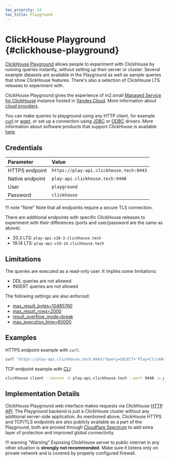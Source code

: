```yaml
---
toc_priority: 14
toc_title: Playground
---
```


# ClickHouse Playground {#clickhouse-playground}

[ClickHouse Playground](https://play.clickhouse.tech) allows people to experiment with ClickHouse by running queries instantly, without setting up their server or cluster.
Several example datasets are available in the Playground as well as sample queries that show ClickHouse features. There's also a selection of ClickHouse LTS releases to experiment with.

ClickHouse Playground gives the experience of m2.small [Managed Service for ClickHouse](https://cloud.yandex.com/services/managed-clickhouse) instance hosted in [Yandex.Cloud](https://cloud.yandex.com/). More information about [cloud providers](../commercial/cloud.md).

You can make queries to playground using any HTTP client, for example [curl](https://curl.haxx.se) or [wget](https://www.gnu.org/software/wget/), or set up a connection using [JDBC](../interfaces/jdbc.md) or [ODBC](../interfaces/odbc.md) drivers. More information about software products that support ClickHouse is available [here](../interfaces/index.md).

## Credentials

| Parameter         | Value                                   |
|:------------------|:----------------------------------------|
| HTTPS endpoint    | `https://play-api.clickhouse.tech:8443` |
| Native endpoint   | `play-api.clickhouse.tech:9440`         |
| User              | `playground`                            |
| Password          | `clickhouse`                            |

!!! note "Note"
    Note that all endpoints require a secure TLS connection.

There are additional endpoints with specific ClickHouse releases to experiment with their differences (ports and user/password are the same as above):

* 20.3 LTS: `play-api-v20-3.clickhouse.tech`
* 19.14 LTS: `play-api-v19-14.clickhouse.tech`

## Limitations

The queries are executed as a read-only user. It implies some limitations:

-   DDL queries are not allowed
-   INSERT queries are not allowed

The following settings are also enforced:
- [max_result_bytes=10485760](../operations/settings/query_complexity/#max-result-bytes)
- [max_result_rows=2000](../operations/settings/query_complexity/#setting-max_result_rows)
- [result_overflow_mode=break](../operations/settings/query_complexity/#result-overflow-mode)
- [max_execution_time=60000](../operations/settings/query_complexity/#max-execution-time)

## Examples

HTTPS endpoint example with `curl`:

``` bash
curl "https://play-api.clickhouse.tech:8443/?query=SELECT+'Play+ClickHouse!';&user=playground&password=clickhouse&database=datasets"
```

TCP endpoint example with [CLI](../interfaces/cli.md):
``` bash
clickhouse client --secure -h play-api.clickhouse.tech --port 9440 -u playground --password clickhouse -q "SELECT 'Play ClickHouse!'"
```

## Implementation Details

ClickHouse Playground web interface makes requests via ClickHouse [HTTP API](../interfaces/http.md).
The Playground backend is just a ClickHouse cluster without any additional server-side application. As mentioned above, ClickHouse HTTPS and TCP/TLS endpoints are also publicly available as a part of the Playground, both are proxied through [Cloudflare Spectrum](https://www.cloudflare.com/products/cloudflare-spectrum/) to add extra layer of protection and improved global connectivity.

!!! warning "Warning"
    Exposing ClickHouse server to public internet in any other situation is **strongly not recommended**. Make sure it listens only on private network and is covered by properly configured firewall.
